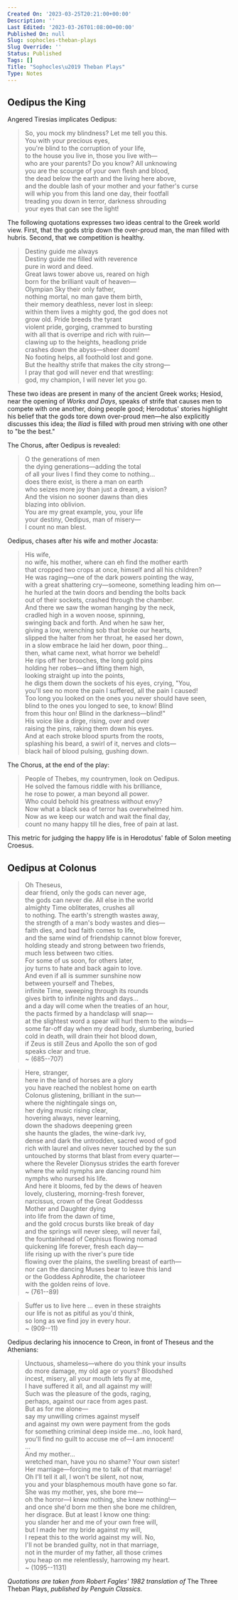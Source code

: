 ```yaml
---
Created On: '2023-03-25T20:21:00+00:00'
Description: ''
Last Edited: '2023-03-26T01:08:00+00:00'
Published On: null
Slug: sophocles-theban-plays
Slug Override: ''
Status: Published
Tags: []
Title: "Sophocles\u2019 Theban Plays"
Type: Notes
---
```

<h2>Oedipus the King</h2>
<p>Angered Tiresias implicates Oedipus:</p>
<blockquote><p>
So, you mock my blindness? Let me tell you this.<br />
You with your precious eyes,<br />
you're blind to the corruption of your life,<br />
to the house you live in, those you live with—<br />
who are your parents? Do you know? All unknowing<br />
you are the scourge of your own flesh and blood,<br />
the dead below the earth and the living here above,<br />
and the double lash of your mother and your father's curse<br />
will whip you from this land one day, their footfall<br />
treading you down in terror, darkness shrouding<br />
your eyes that can see the light!
</p></blockquote>

<p>The following quotations expresses two ideas central to the Greek world view. First, that the gods strip down the over-proud man, the man filled with hubris. Second, that we competition is healthy.</p>
<blockquote><p>
Destiny guide me always<br />
Destiny guide me filled with reverence<br />
pure in word and deed.<br />
Great laws tower above us, reared on high<br />
born for the brilliant vault of heaven—<br />
Olympian Sky their only father,<br />
nothing mortal, no man gave them birth,<br />
their memory deathless, never lost in sleep:<br />
within them lives a mighty god, the god does not<br />
grow old. Pride breeds the tyrant<br />
violent pride, gorging, crammed to bursting<br />
with all that is overripe and rich with ruin—<br />
clawing up to the heights, headlong pride<br />
crashes down the abyss—sheer doom!<br />
No footing helps, all foothold lost and gone.<br />
But the healthy strife that makes the city strong—<br />
I pray that god will never end that wrestling:<br />
god, my champion, I will never let you go.
</p></blockquote>

<p>These two ideas are present in many of the ancient Greek works; Hesiod, near the opening of <em>Works and Days</em>, speaks of strife that causes men to compete with one another, doing people good; Herodotus' stories highlight his belief that the gods tore down over-proud men—he also explicitly discusses this idea; the <em>Iliad</em> is filled with proud men striving with one other to "be the best."</p>
<p>The Chorus, after Oedipus is revealed:</p>
<blockquote><p>
O the generations of men<br />
the dying generations—adding the total<br />
of all your lives I find they come to nothing...<br />
does there exist, is there a man on earth<br />
who seizes more joy than just a dream, a vision?<br />
And the vision no sooner dawns than dies<br />
blazing into oblivion.<br />
You are my great example, you, your life<br />
your destiny, Oedipus, man of misery—<br />
I count no man blest.
</p></blockquote>

<p>Oedipus, chases after his wife and mother Jocasta:</p>
<blockquote><p>
His wife,<br />
no wife, his mother, where can eh find the mother earth<br />
that cropped two crops at once, himself and all his children?<br />
He was raging—one of the dark powers pointing the way,<br />
with a great shattering cry—someone, something leading him on—<br />
he hurled at the twin doors and bending the bolts back<br />
out of their sockets, crashed through the chamber.<br />
And there we saw the woman hanging by the neck,<br />
cradled high in a woven noose, spinning,<br />
swinging back and forth. And when he saw her,<br />
giving a low, wrenching sob that broke our hearts,<br />
slipped the halter from her throat, he eased her down,<br />
in a slow embrace he laid her down, poor thing...<br />
then, what came next, what horror we beheld!<br />
He rips off her brooches, the long gold pins<br />
holding her robes—and lifting them high,<br />
looking straight up into the points,<br />
he digs them down the sockets of his eyes, crying, "You,<br />
you'll see no more the pain I suffered, all the pain I caused!<br />
Too long you looked on the ones you never should have seen,<br />
blind to the ones you longed to see, to know! Blind<br />
from this hour on! Blind in the darkness—blind!"<br />
His voice like a dirge, rising, over and over<br />
raising the pins, raking them down his eyes.<br />
And at each stroke blood spurts from the roots,<br />
splashing his beard, a swirl of it, nerves and clots—<br />
black hail of blood pulsing, gushing down.
</p></blockquote>

<p>The Chorus, at the end of the play:</p>
<blockquote><p>
People of Thebes, my countrymen, look on Oedipus.<br />
He solved the famous riddle with his brilliance,<br />
he rose to power, a man beyond all power.<br />
Who could behold his greatness without envy?<br />
Now what a black sea of terror has overwhelmed him.<br />
Now as we keep our watch and wait the final day,<br />
count no many happy till he dies, free of pain at last.
</p></blockquote>

<p>This metric for judging the happy life is in Herodotus' fable of Solon meeting Croesus.</p>
<h2>Oedipus at Colonus</h2>
<blockquote><p>
Oh Theseus,<br />
dear friend, only the gods can never age,<br />
the gods can never die. All else in the world<br />
almighty Time obliterates, crushes all<br />
to nothing. The earth's strength wastes away,<br />
the strength of a man's body wastes and dies—<br />
faith dies, and bad faith comes to life,<br />
and the same wind of friendship cannot blow forever,<br />
holding steady and strong between two friends,<br />
much less between two cities.<br />
For some of us soon, for others later,<br />
joy turns to hate and back again to love.<br />
And even if all is summer sunshine now<br />
between yourself and Thebes,<br />
infinite Time, sweeping through its rounds<br />
gives birth to infinite nights and days...<br />
and a day will come when the treaties of an hour,<br />
the pacts firmed by a handclasp will snap—<br />
at the slightest word a spear will hurl them to the winds—<br />
some far-off day when my dead body, slumbering, buried<br />
cold in death, will drain their hot blood down,<br />
if Zeus is still Zeus and Apollo the son of god<br />
speaks clear and true.<br />
~ (685--707)
</p></blockquote>

<blockquote><p>
Here, stranger,<br />
here in the land of horses are a glory<br />
you have reached the noblest home on earth<br />
Colonus glistening, brilliant in the sun—<br />
where the nightingale sings on,<br />
her dying music rising clear,<br />
hovering always, never learning,<br />
down the shadows deepening green<br />
she haunts the glades, the wine-dark ivy,<br />
dense and dark the untrodden, sacred wood of god<br />
rich with laurel and olives never touched by the sun<br />
untouched by storms that blast from every quarter—<br />
where the Reveler Dionysus strides the earth forever<br />
where the wild nymphs are dancing round him<br />
nymphs who nursed his life.<br />
And here it blooms, fed by the dews of heaven<br />
lovely, clustering, morning-fresh forever,<br />
narcissus, crown of the Great Goddesss<br />
Mother and Daughter dying<br />
into life from the dawn of time,<br />
and the gold crocus bursts like break of day<br />
and the springs will never sleep, will never fail,<br />
the fountainhead of Cephisus flowing nomad<br />
quickening life forever, fresh each day—<br />
life rising up with the river's pure tide<br />
flowing over the plains, the swelling breast of earth—<br />
nor can the dancing Muses bear to leave this land<br />
or the Goddess Aphrodite, the charioteer<br />
with the golden reins of love.<br />
~ (761--89)
</p></blockquote>

<blockquote><p>
Suffer us to live here ... even in these straights<br />
our life is not as pitiful as you'd think,<br />
so long as we find joy in every hour.<br />
~ (909--11)
</p></blockquote>

<p>Oedipus declaring his innocence to Creon, in front of Theseus and the Athenians:</p>
<blockquote><p>
Unctuous, shameless—where do you think your insults<br />
do more damage, my old age or yours? Bloodshed<br />
incest, misery, all your mouth lets fly at me,<br />
I have suffered it all, and all against my will!<br />
Such was the pleasure of the gods, raging,<br />
perhaps, against our race from ages past.<br />
But as for me alone—<br />
say my unwilling crimes against myself<br />
and against my own were payment from the gods<br />
for something criminal deep inside me...no, look hard,<br />
you'll find no guilt to accuse me of—I am innocent!<br />
...<br />
And my mother...<br />
wretched man, have you no shame? Your own sister!<br />
Her marriage—forcing me to talk of that marriage!<br />
Oh I'll tell it all, I won't be silent, not now,<br />
you and your blasphemous mouth have gone so far.<br />
She was my mother, yes, she bore me—<br />
oh the horror—I knew nothing, she knew nothing!—<br />
and once she'd born me then she bore me children,<br />
her disgrace. But at least I know one thing:<br />
you slander her and me of your own free will,<br />
but I made her my bride against my will,<br />
I repeat this to the world against my will. No,<br />
I'll not be branded guilty, not in that marriage,<br />
not in the murder of my father, all those crimes<br />
you heap on me relentlessly, harrowing my heart.<br />
~ (1095--1131)
</p></blockquote>

<p><em>Quotations are taken from Robert Fagles' 1982 translation of</em> The Three Theban Plays, <em>published by Penguin Classics.</em></p>
